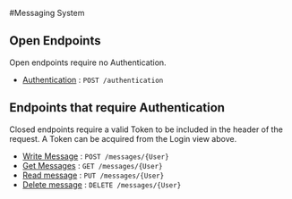 #Messaging System

## Open Endpoints

Open endpoints require no Authentication.

* [Authentication](Readme's/login.md) : `POST /authentication`

## Endpoints that require Authentication

Closed endpoints require a valid Token to be included in the header of the
request. A Token can be acquired from the Login view above.

* [Write Message](Readme's/write.md) : `POST /messages/{User}`
* [Get Messages](Readme's/get.md) : `GET /messages/{User}`
* [Read message](Readme's/read.md) : `PUT /messages/{User}`
* [Delete message](Readme's/delete.md) : `DELETE /messages/{User}`